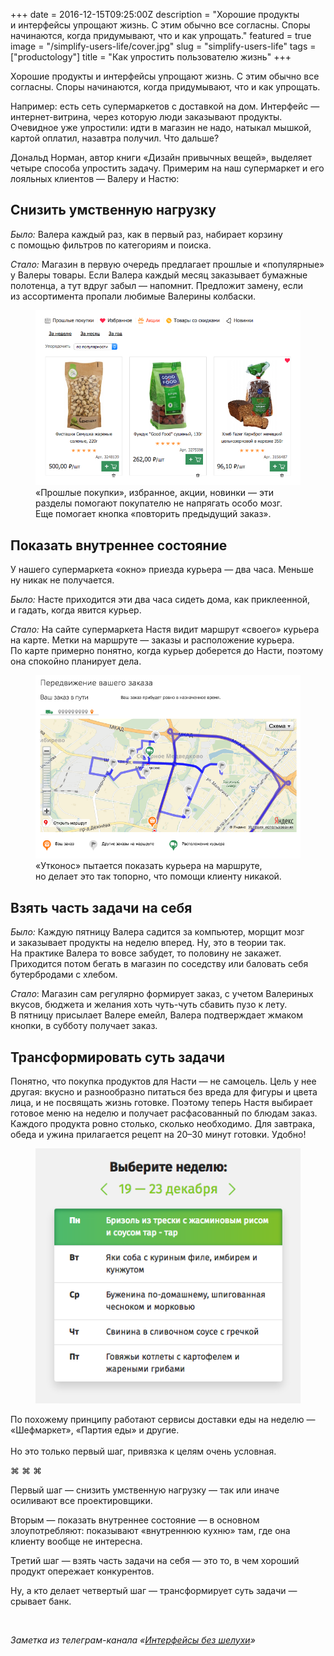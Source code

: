 +++
date = 2016-12-15T09:25:00Z
description = "Хорошие продукты и интерфейсы упрощают жизнь. С этим обычно все согласны. Споры начинаются, когда придумывают, что и как упрощать."
featured = true
image = "/simplify-users-life/cover.jpg"
slug = "simplify-users-life"
tags = ["productology"]
title = "Как упростить пользователю жизнь"
+++

Хорошие продукты и интерфейсы упрощают жизнь. С этим обычно все согласны. Споры начинаются, когда придумывают, что и как упрощать.

Например: есть сеть супермаркетов с доставкой на дом. Интерфейс — интернет-витрина, через которую люди заказывают продукты. Очевидное уже упростили: идти в магазин не надо, натыкал мышкой, картой оплатил, назавтра получил. Что дальше?

Дональд Норман, автор книги «Дизайн привычных вещей», выделяет четыре способа упростить задачу. Примерим на наш супермаркет и его лояльных клиентов — Валеру и Настю:

## Снизить умственную нагрузку

<em>Было:</em>
Валера каждый раз, как в первый раз, набирает корзину с помощью фильтров по категориям и поиска.

<em>Стало:</em>
Магазин в первую очередь предлагает прошлые и «популярные» у Валеры товары. Если Валера каждый месяц заказывает бумажные полотенца, а тут вдруг забыл — напомнит. Предложит замену, если из ассортимента пропали любимые Валерины колбаски.

<figure><img alt="Прошлые покупки" src="past-purchase.png"><figcaption>«Прошлые покупки», избранное, акции, новинки — эти разделы помогают покупателю не напрягать особо мозг. Еще помогает кнопка «повторить предыдущий заказ».</figcaption></figure>

## Показать внутреннее состояние

У нашего супермаркета «окно» приезда курьера — два часа. Меньше ну никак не получается.

<em>Было:</em>
Насте приходится эти два часа сидеть дома, как приклеенной, и гадать, когда явится курьер.

<em>Стало:</em>
На сайте супермаркета Настя видит маршрут «своего» курьера на карте. Метки на маршруте — заказы и расположение курьера. По карте примерно понятно, когда курьер доберется до Насти, поэтому она спокойно планирует дела.

<figure><img alt="Курьер на маршруте" class-"bordered" src="delivery-route.png"><figcaption>«Утконос» пытается показать курьера на маршруте, но делает это так топорно, что помощи клиенту никакой.</figcaption></figure>

## Взять часть задачи на себя

<em>Было:</em>
Каждую пятницу Валера садится за компьютер, морщит мозг и заказывает продукты на неделю вперед. Ну, это в теории так. На практике Валера то вовсе забудет, то половину не закажет. Приходится потом бегать в магазин по соседству или баловать себя бутербродами с хлебом.

<em>Стало</em>:
Магазин сам регулярно формирует заказ, с учетом Валериных вкусов, бюджета и желания хоть чуть-чуть сбавить пузо к лету. В пятницу присылает Валере емейл, Валера подтверждает жмаком кнопки, в субботу получает заказ.

## Трансформировать суть задачи

Понятно, что покупка продуктов для Насти — не самоцель. Цель у нее другая: вкусно и разнообразно питаться без вреда для фигуры и цвета лица, и не посвящать жизнь готовке. Поэтому теперь Настя выбирает готовое меню на неделю и получает расфасованный по блюдам заказ. Каждого продукта ровно столько, сколько необходимо. Для завтрака, обеда и ужина прилагается рецепт на 20–30 минут готовки. Удобно!

<div class="row around-xs between-sm">
<div class="col-xs-12 col-sm-7"><figure><img alt="Меню на неделю" src="weekly-box-1.png"></figure></div>
<div class="col-xs-10 col-sm-5"><div class="figcaption">
По похожему принципу работают сервисы доставки еды на неделю — «Шефмаркет», «Партия еды» и другие.<br><br>
Но это только первый шаг, привязка к целям очень условная.</div>
</div>
</div>

<p class="text-centered">⌘&nbsp;⌘&nbsp;⌘</p>

Первый шаг — снизить умственную нагрузку — так или иначе осиливают все проектировщики.

Вторым — показать внутреннее состояние — в основном злоупотребляют: показывают «внутреннюю кухню» там, где она клиенту вообще не интересна.

Третий шаг — взять часть задачи на себя — это то, в чем хороший продукт опережает конкурентов.

Ну, а кто делает четвертый шаг — трансформирует суть задачи — срывает банк.

<br>

<div class="row">
<div class="col-xs-12 col-sm-10 col-md-8"><p><em>Заметка из телеграм-канала <span class="nowrap"><i class="far fa-star color-sin"></i> «<a href="tg://resolve?domain=dangry">Интерфейсы без шелухи</a>»</span></em></p></div>
</div>

